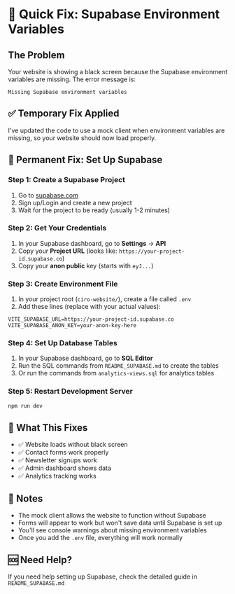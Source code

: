# 🚨 Quick Fix: Supabase Environment Variables

## The Problem
Your website is showing a black screen because the Supabase environment variables are missing. The error message is:
```
Missing Supabase environment variables
```

## ✅ Temporary Fix Applied
I've updated the code to use a mock client when environment variables are missing, so your website should now load properly.

## 🔧 Permanent Fix: Set Up Supabase

### Step 1: Create a Supabase Project
1. Go to [supabase.com](https://supabase.com)
2. Sign up/Login and create a new project
3. Wait for the project to be ready (usually 1-2 minutes)

### Step 2: Get Your Credentials
1. In your Supabase dashboard, go to **Settings** → **API**
2. Copy your **Project URL** (looks like: `https://your-project-id.supabase.co`)
3. Copy your **anon public** key (starts with `eyJ...`)

### Step 3: Create Environment File
1. In your project root (`ciro-website/`), create a file called `.env`
2. Add these lines (replace with your actual values):

```env
VITE_SUPABASE_URL=https://your-project-id.supabase.co
VITE_SUPABASE_ANON_KEY=your-anon-key-here
```

### Step 4: Set Up Database Tables
1. In your Supabase dashboard, go to **SQL Editor**
2. Run the SQL commands from `README_SUPABASE.md` to create the tables
3. Or run the commands from `analytics-views.sql` for analytics tables

### Step 5: Restart Development Server
```bash
npm run dev
```

## 🎯 What This Fixes
- ✅ Website loads without black screen
- ✅ Contact forms work properly
- ✅ Newsletter signups work
- ✅ Admin dashboard shows data
- ✅ Analytics tracking works

## 📝 Notes
- The mock client allows the website to function without Supabase
- Forms will appear to work but won't save data until Supabase is set up
- You'll see console warnings about missing environment variables
- Once you add the `.env` file, everything will work normally

## 🆘 Need Help?
If you need help setting up Supabase, check the detailed guide in `README_SUPABASE.md` 
